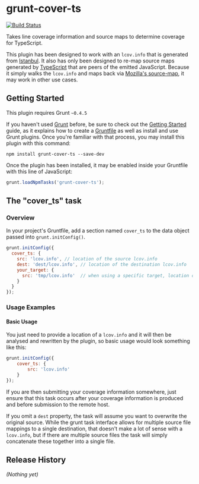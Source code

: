 # grunt-cover-ts
[![Build Status](https://travis-ci.org/kitsonk/grunt-cover-ts.svg)](https://travis-ci.org/kitsonk/grunt-cover-ts)

Takes line coverage information and source maps to determine coverage for TypeScript.

This plugin has been designed to work with an `lcov.info` that is generated from [Istanbul](https://gotwarlost.github.io/istanbul/).  It also has only been designed to re-map source maps generated by [TypeScript](http://www.typescriptlang.org/) that are peers of the emitted JavaScript.  Because it simply walks the `lcov.info` and maps back via [Mozilla's source-map](https://github.com/mozilla/source-map/), it may work in other use cases.

## Getting Started
This plugin requires Grunt `~0.4.5`

If you haven't used [Grunt](http://gruntjs.com/) before, be sure to check out the [Getting Started](http://gruntjs.com/getting-started) guide, as it explains how to create a [Gruntfile](http://gruntjs.com/sample-gruntfile) as well as install and use Grunt plugins. Once you're familiar with that process, you may install this plugin with this command:

```shell
npm install grunt-cover-ts --save-dev
```

Once the plugin has been installed, it may be enabled inside your Gruntfile with this line of JavaScript:

```js
grunt.loadNpmTasks('grunt-cover-ts');
```

## The "cover_ts" task

### Overview

In your project's Gruntfile, add a section named `cover_ts` to the data object passed into `grunt.initConfig()`.

```js
grunt.initConfig({
  cover_ts: {
    src: 'lcov.info', // location of the source lcov.info
    dest: 'dest/lcov.info', // location of the destination lcov.info
    your_target: {
      src: 'tmp/lcov.info'  // when using a specific target, location of your source lcov.info
    }
  }
});
```

### Usage Examples

#### Basic Usage

You just need to provide a location of a `lcov.info` and it will then be analysed and rewritten by the plugin, so basic usage would look something like this:

```js
grunt.initConfig({
    cover_ts: {
        src: 'lcov.info'
    }
});
```

If you are then submitting your coverage information somewhere, just ensure that this task occurs after your coverage information is produced and before submission to the remote host.

If you omit a `dest` property, the task will assume you want to overwrite the original source.  While the grunt task interface allows for multiple source file mappings to a single destination, that doesn't make a lot of sense with a `lcov.info`, but if there are multiple source files the task will simply concatenate these together into a single file.

## Release History
_(Nothing yet)_
